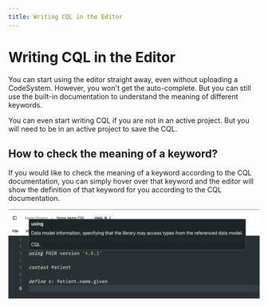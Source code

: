 ```yaml
---
title: Writing CQL in the Editor
---
```


# Writing CQL in the Editor

You can start using the editor straight away, even without uploading a CodeSystem. However, you won't get the auto-complete. But you can still use the built-in documentation to understand the meaning of different keywords.

You can even start writing CQL if you are not in an active project. But you will need to be in an active project to save the CQL.

## How to check the meaning of a keyword?

If you would like to check the meaning of a keyword according to the CQL documentation, you can simply hover over that keyword and the editor will show the definition of that keyword for you according to the CQL documentation.

![Hover over a keyword to see the documentation](image.png)
